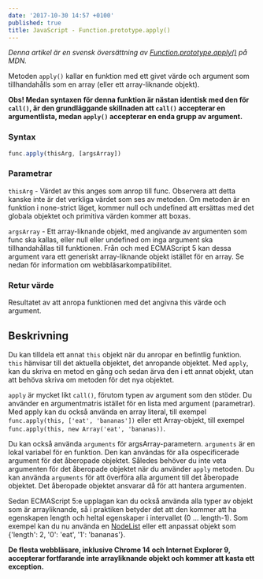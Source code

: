 ```yaml
---
date: '2017-10-30 14:57 +0100'
published: true
title: JavaScript - Function.prototype.apply()
---
```

*Denna artikel är en svensk översättning av [Function.prototype.apply()](https://developer.mozilla.org/en-US/docs/Web/JavaScript/Reference/Global_Objects/Function/apply) på MDN.*

Metoden `apply()` kallar en funktion med ett givet värde och argument som tillhandahålls som en array (eller ett array-liknande objekt).

**Obs! Medan syntaxen för denna funktion är nästan identisk med den för `call()`, är den grundläggande skillnaden att `call()` accepterar en argumentlista, medan `apply()` accepterar en enda grupp av argument.**

### Syntax

```js
func.apply(thisArg, [argsArray])
```

### Parametrar

`thisArg` - Värdet av this anges som anrop till func. Observera att detta kanske inte är det verkliga värdet som ses av metoden. Om metoden är en funktion i none-strict läget, kommer null och undefined att ersättas med det globala objektet och primitiva värden kommer att boxas.

`argsArray` - Ett array-liknande objekt, med angivande av argumenten som func ska kallas, eller null eller undefined om inga argument ska tillhandahållas till funktionen. Från och med ECMAScript 5 kan dessa argument vara ett generiskt array-liknande objekt istället för en array. Se nedan för information om webbläsarkompatibilitet.

### Retur värde

Resultatet av att anropa funktionen med det angivna this värde och argument.

## Beskrivning

Du kan tilldela ett annat `this` objekt när du anropar en befintlig funktion. `this` hänvisar till det aktuella objektet, det anropande objektet. Med `apply`, kan du skriva en metod en gång och sedan ärva den i ett annat objekt, utan att behöva skriva om metoden för det nya objektet.

`apply` är mycket likt `call()`, förutom typen av argument som den stöder. Du använder en argumentmatris istället för en lista med argument (parametrar). Med apply kan du också använda en array literal, till exempel `func.apply(this, ['eat', 'bananas'])` eller ett Array-objekt, till exempel `func.apply(this, new Array('eat', 'bananas))`.

Du kan också använda `arguments` för argsArray-parametern. `arguments` är en lokal variabel för en funktion. Den kan användas för alla ospecificerade argument för det åberopade objektet. Således behöver du inte veta argumenten för det åberopade objektet när du använder `apply` metoden. Du kan använda `arguments` för att överföra alla argument till det åberopade objektet. Det åberopade objektet ansvarar då för att hantera argumenten.

Sedan ECMAScript 5:e upplagan kan du också använda alla typer av objekt som är arrayliknande, så i praktiken betyder det att den kommer att ha egenskapen length och heltal egenskaper i intervallet (0 ... length-1). Som exempel kan du nu använda en [NodeList](https://developer.mozilla.org/en-US/docs/Web/API/NodeList) eller ett anpassat objekt som {'length': 2, '0': 'eat', '1': 'bananas'}.

**De flesta webbläsare, inklusive Chrome 14 och Internet Explorer 9, accepterar fortfarande inte arrayliknande objekt och kommer att kasta ett exception.**
